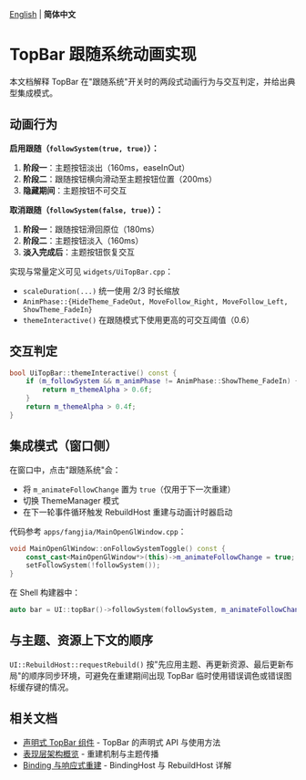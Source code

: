 [English](../../../../doc/presentation/ui/topbar/animation.md) | **简体中文**

# TopBar 跟随系统动画实现

本文档解释 TopBar 在"跟随系统"开关时的两段式动画行为与交互判定，并给出典型集成模式。

## 动画行为

**启用跟随（`followSystem(true, true)`）：**
1. **阶段一**：主题按钮淡出（160ms，easeInOut）
2. **阶段二**：跟随按钮横向滑动至主题按钮位置（200ms）
3. **隐藏期间**：主题按钮不可交互

**取消跟随（`followSystem(false, true)`）：**
1. **阶段一**：跟随按钮滑回原位（180ms）
2. **阶段二**：主题按钮淡入（160ms）
3. **淡入完成后**：主题按钮恢复交互

实现与常量定义可见 `widgets/UiTopBar.cpp`：
- `scaleDuration(...)` 统一使用 2/3 时长缩放
- `AnimPhase::{HideTheme_FadeOut, MoveFollow_Right, MoveFollow_Left, ShowTheme_FadeIn}`
- `themeInteractive()` 在跟随模式下使用更高的可交互阈值（0.6）

## 交互判定

```cpp
bool UiTopBar::themeInteractive() const {
    if (m_followSystem && m_animPhase != AnimPhase::ShowTheme_FadeIn) {
        return m_themeAlpha > 0.6f;
    }
    return m_themeAlpha > 0.4f;
}
```

## 集成模式（窗口侧）

在窗口中，点击"跟随系统"会：
- 将 `m_animateFollowChange` 置为 `true`（仅用于下一次重建）
- 切换 ThemeManager 模式
- 在下一轮事件循环触发 RebuildHost 重建与动画计时器启动

代码参考 `apps/fangjia/MainOpenGlWindow.cpp`：

```cpp
void MainOpenGlWindow::onFollowSystemToggle() const {
    const_cast<MainOpenGlWindow*>(this)->m_animateFollowChange = true;
    setFollowSystem(!followSystem());
}
```

在 Shell 构建器中：

```cpp
auto bar = UI::topBar()->followSystem(followSystem, m_animateFollowChange);
```

## 与主题、资源上下文的顺序

`UI::RebuildHost::requestRebuild()` 按"先应用主题、再更新资源、最后更新布局"的顺序同步环境，可避免在重建期间出现 TopBar 临时使用错误调色或错误图标缓存键的情况。

## 相关文档

- [声明式 TopBar 组件](declarative-topbar.md) - TopBar 的声明式 API 与使用方法
- [表现层架构概览](../../architecture.md) - 重建机制与主题传播
- [Binding 与响应式重建](../../binding.md) - BindingHost 与 RebuildHost 详解